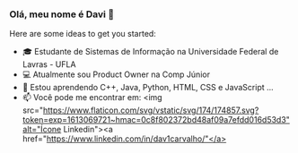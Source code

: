 ### Olá, meu nome é Davi 👋



Here are some ideas to get you started:

- 🎓 Estudante de Sistemas de Informação na Universidade Federal de Lavras - UFLA
- 💻 Atualmente sou Product Owner na Comp Júnior
- 🌱 Estou aprendendo C++, Java, Python, HTML, CSS e JavaScript ...
- 📫 Você pode me encontrar em:
<img src="https://www.flaticon.com/svg/vstatic/svg/174/174857.svg?token=exp=1613069721~hmac=0c8f802372bd48af09a7efdd016d53d3"alt="Ícone Linkedin"><a href="https://www.linkedin.com/in/dav1carvalho/"</a>
